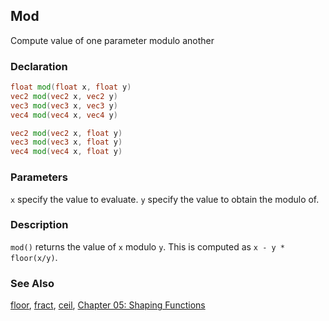 ## Mod
Compute value of one parameter modulo another

### Declaration
```glsl
float mod(float x, float y)  
vec2 mod(vec2 x, vec2 y)  
vec3 mod(vec3 x, vec3 y)  
vec4 mod(vec4 x, vec4 y)

vec2 mod(vec2 x, float y)  
vec3 mod(vec3 x, float y)  
vec4 mod(vec4 x, float y)
```

### Parameters
```x``` specify the value to evaluate.
```y``` specify the value to obtain the modulo of.

### Description
```mod()``` returns the value of ```x``` modulo ```y```. This is computed as ```x - y * floor(x/y)```.

<div class="simpleFunction" data="y = mod(x,1.5); "></div>

### See Also
[floor](/glossary/?search=floor), [fract](/glossary/?search=fract), [ceil](/glossary/?search=ceil), [Chapter 05: Shaping Functions](/05/)